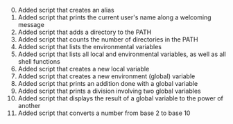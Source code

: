 <ol start="0">
<li>Added script that creates an alias</li>
<li>Added script that prints the current user's name along a welcoming message</li>
<li>Added script that adds a directory to the PATH</li>
<li>Added script that counts the number of directories in the PATH</li>
<li>Added script that lists the environmental variables</li>
<li>Added script that lists all local and environmental variables, as well as all shell functions</li>
<li>Added script that creates a new local variable</li>
<li>Added script that creates a new environment (global) variable</li>
<li>Added script that prints an addition done with a global variable</li>
<li>Added script that prints a division involving two global variables</li>
<li>Added script that displays the result of a global variable to the power of another</li>
<li>Added script that converts a number from base 2 to base 10</li>

</ol>
